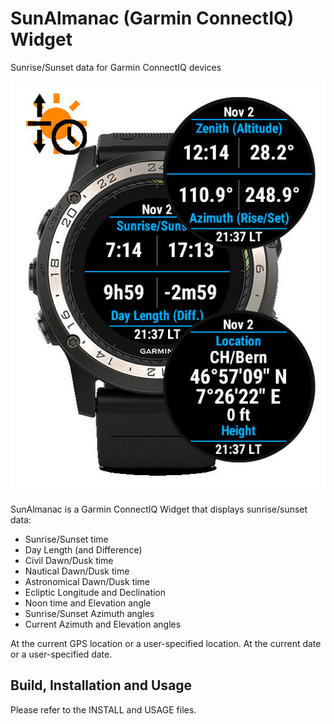 SunAlmanac (Garmin ConnectIQ) Widget
====================================
Sunrise/Sunset data for Garmin ConnectIQ devices


   ![SunAlmanac-Overview](/SunAlmanac-Overview.jpg)


SunAlmanac is a Garmin ConnectIQ Widget that displays sunrise/sunset data:
 - Sunrise/Sunset time
 - Day Length (and Difference)
 - Civil Dawn/Dusk time
 - Nautical Dawn/Dusk time
 - Astronomical Dawn/Dusk time
 - Ecliptic Longitude and Declination
 - Noon time and Elevation angle
 - Sunrise/Sunset Azimuth angles
 - Current Azimuth and Elevation angles

At the current GPS location or a user-specified location.
At the current date or a user-specified date.


Build, Installation and Usage
-----------------------------

Please refer to the INSTALL and USAGE files.

